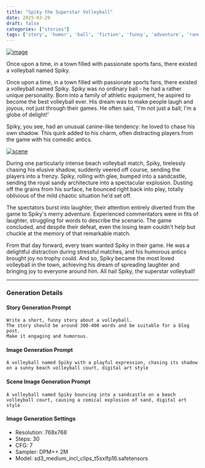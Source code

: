 ```yaml
---
title: "Spiky the Superstar Volleyball"
date: 2025-03-29
draft: false
categories: ["stories"]
tags: ['story', 'humor', 'ball', 'fiction', 'funny', 'adventure', 'random', 'generated', 'openai', 'gpt-4', 'dalle']
---
```


[![image](/images/main_20250329_152946.png)](2025-03-29-spiky-the-superstar-volleyball-153004)

Once upon a time, in a town filled with passionate sports fans, there existed a volleyball named Spiky.

<!--more-->

Once upon a time, in a town filled with passionate sports fans, there existed a volleyball named Spiky. Spiky was no ordinary ball - he had a rather unique personality. Born into a family of athletic equipment, he aspired to become the best volleyball ever. His dream was to make people laugh and joyous, not just through their games. He often said, 'I'm not just a ball; I'm a globe of delight!'

Spiky, you see, had an unusual canine-like tendency: he loved to chase his own shadow. This quirk added to his charm, often distracting players from the game with his comedic antics. 

[![scene](/images/scene_20250329_153001.png)](2025-03-29-spiky-the-superstar-volleyball-153004)

During one particularly intense beach volleyball match, Spiky, tirelessly chasing his elusive shadow, suddenly veered off course, sending the players into a frenzy. Spiky, rolling with glee, bumped into a sandcastle, sending the royal sandy architecture into a spectacular explosion. Dusting off the grains from his surface, he bounced right back into play, totally oblivious of the mild chaotic situation he'd set off.

The spectators burst into laughter, their attention entirely diverted from the game to Spiky's merry adventure. Experienced commentators were in fits of laughter, struggling for words to describe the scenario. The game concluded, and despite their defeat, even the losing team couldn't help but chuckle at the memory of that remarkable match.

From that day forward, every team wanted Spiky in their game. He was a delightful distraction during stressful matches, and his humorous antics brought joy no trophy could. And so, Spiky became the most loved volleyball in the town, achieving his dream of spreading laughter and bringing joy to everyone around him. All hail Spiky, the superstar volleyball!

---

### Generation Details

#### Story Generation Prompt
```text
Write a short, funny story about a volleyball. 
The story should be around 300-400 words and be suitable for a blog post. 
Make it engaging and humorous.
```

#### Image Generation Prompt
```text
A volleyball named Spiky with a playful expression, chasing its shadow on a sunny beach volleyball court, digital art style
```

#### Scene Image Generation Prompt
```text
A volleyball named Spiky bouncing into a sandcastle on a beach volleyball court, causing a comical explosion of sand, digital art style
```

#### Image Generation Settings
- Resolution: 768x768
- Steps: 30
- CFG: 7
- Sampler: DPM++ 2M
- Model: sd3_medium_incl_clips_t5xxlfp16.safetensors 
